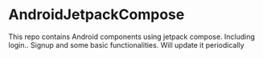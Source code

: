 # AndroidJetpackCompose
This repo contains Android components using jetpack compose. Including login.. Signup and some basic functionalities. Will update it periodically
